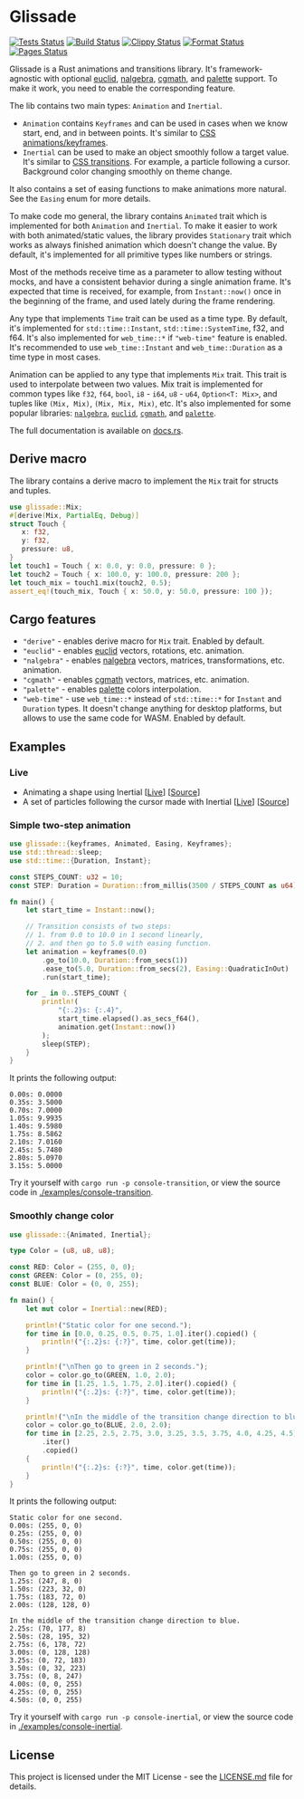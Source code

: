 # Glissade

[![Tests Status](https://github.com/monkin/glissade/actions/workflows/tests.yml/badge.svg)](https://github.com/monkin/glissade/actions/workflows/tests.yml)
[![Build Status](https://github.com/monkin/glissade/actions/workflows/build.yml/badge.svg)](https://github.com/monkin/glissade/actions/workflows/build.yml)
[![Clippy Status](https://github.com/monkin/glissade/actions/workflows/clippy.yml/badge.svg)](https://github.com/monkin/glissade/actions/workflows/clippy.yml)
[![Format Status](https://github.com/monkin/glissade/actions/workflows/format.yml/badge.svg)](https://github.com/monkin/glissade/actions/workflows/format.yml)
[![Pages Status](https://github.com/monkin/glissade/actions/workflows/pages.yml/badge.svg)](https://github.com/monkin/glissade/actions/workflows/pages.yml)

Glissade is a Rust animations and transitions library. It's framework-agnostic with optional
[euclid](https://crates.io/crates/euclid), [nalgebra](https://crates.io/crates/nalgebra),
[cgmath](https://crates.io/crates/cgmath), and [palette](https://crates.io/crates/palette) support.
To make it work, you need to enable the corresponding feature.

The lib contains two main types: `Animation` and `Inertial`.
* `Animation` contains `Keyframes` and can be used in cases when we know start, end, and in between points. It's similar to [CSS animations/keyframes](https://developer.mozilla.org/en-US/docs/Web/CSS/CSS_animations/Using_CSS_animations).
* `Inertial` can be used to make an object smoothly follow a target value. It's similar to [CSS transitions](https://developer.mozilla.org/en-US/docs/Web/CSS/CSS_transitions/Using_CSS_transitions).
  For example, a particle following a cursor. Background color changing smoothly on theme change.

It also contains a set of easing functions to make animations more natural. See the `Easing` enum for more details.

To make code mo general, the library contains `Animated` trait which is implemented for both `Animation` and `Inertial`.
To make it easier to work with both animated/static values, the library provides `Stationary` trait which works as always finished
animation which doesn't change the value. By default, it's implemented for all primitive types like numbers or strings.

Most of the methods receive time as a parameter to allow testing without mocks,
and have a consistent behavior during a single animation frame. It's expected that time is received, for example,
from `Instant::now()` once in the beginning of the frame, and used lately during the frame rendering.

Any type that implements `Time` trait can be used as a time type. By default, it's implemented for `std::time::Instant`,
`std::time::SystemTime`, f32, and f64. It's also implemented for `web_time::*` if `"web-time"` feature is enabled.
It's recommended to use `web_time::Instant` and `web_time::Duration` as a time type in most cases.

Animation can be applied to any type that implements `Mix` trait. This trait is used to interpolate between two values.
Mix trait is implemented for common types like `f32`, `f64`, `bool`, `i8` - `i64`, `u8` - `u64`, `Option<T: Mix>`,
and tuples like `(Mix, Mix)`, `(Mix, Mix, Mix)`, etc. It's also implemented for some popular libraries:
[`nalgebra`](https://crates.io/crates/nalgebra), [`euclid`](https://crates.io/crates/euclid),
[`cgmath`](https://crates.io/crates/cgmath), and [`palette`](https://crates.io/crates/palette).

The full documentation is available on [docs.rs](https://docs.rs/glissade).

## Derive macro

The library contains a derive macro to implement the `Mix` trait for structs and tuples.

```rust
use glissade::Mix;
#[derive(Mix, PartialEq, Debug)]
struct Touch {
   x: f32,
   y: f32,
   pressure: u8,
}
let touch1 = Touch { x: 0.0, y: 0.0, pressure: 0 };
let touch2 = Touch { x: 100.0, y: 100.0, pressure: 200 };
let touch_mix = touch1.mix(touch2, 0.5);
assert_eq!(touch_mix, Touch { x: 50.0, y: 50.0, pressure: 100 });
```

## Cargo features

* `"derive"` - enables derive macro for `Mix` trait. Enabled by default.
* `"euclid"` - enables [euclid](https://crates.io/crates/euclid) vectors, rotations, etc. animation.
* `"nalgebra"` - enables [nalgebra](https://crates.io/crates/nalgebra) vectors, matrices, transformations, etc. animation.
* `"cgmath"` - enables [cgmath](https://crates.io/crates/cgmath) vectors, matrices, etc. animation.
* `"palette"` - enables [palette](https://crates.io/crates/palette) colors interpolation.
* `"web-time"` - use `web_time::*` instead of `std::time::*` for `Instant` and `Duration` types. It doesn't change
  anything for desktop platforms, but allows to use the same code for WASM. Enabled by default.

## Examples

### Live

* Animating a shape using Inertial [[Live](https://monkin.github.io/glissade/shape-animation/)] [[Source](https://github.com/monkin/glissade/tree/master/examples/shape-animation)]
* A set of particles following the cursor made with Inertial [[Live](https://monkin.github.io/glissade/follow-cursor/)] [[Source](https://github.com/monkin/glissade/tree/master/examples/follow-cursor)]

### Simple two-step animation

```rust
use glissade::{keyframes, Animated, Easing, Keyframes};
use std::thread::sleep;
use std::time::{Duration, Instant};

const STEPS_COUNT: u32 = 10;
const STEP: Duration = Duration::from_millis(3500 / STEPS_COUNT as u64);

fn main() {
    let start_time = Instant::now();

    // Transition consists of two steps:
    // 1. from 0.0 to 10.0 in 1 second linearly,
    // 2. and then go to 5.0 with easing function.
    let animation = keyframes(0.0)
        .go_to(10.0, Duration::from_secs(1))
        .ease_to(5.0, Duration::from_secs(2), Easing::QuadraticInOut)
        .run(start_time);

    for _ in 0..STEPS_COUNT {
        println!(
            "{:.2}s: {:.4}",
            start_time.elapsed().as_secs_f64(),
            animation.get(Instant::now())
        );
        sleep(STEP);
    }
}
```

It prints the following output:
```text
0.00s: 0.0000
0.35s: 3.5000
0.70s: 7.0000
1.05s: 9.9935
1.40s: 9.5980
1.75s: 8.5862
2.10s: 7.0160
2.45s: 5.7480
2.80s: 5.0970
3.15s: 5.0000
```

Try it yourself with `cargo run -p console-transition`, or view the source code in [./examples/console-transition](https://github.com/monkin/glissade/tree/master/examples/console-transition).

### Smoothly change color

```rust
use glissade::{Animated, Inertial};

type Color = (u8, u8, u8);

const RED: Color = (255, 0, 0);
const GREEN: Color = (0, 255, 0);
const BLUE: Color = (0, 0, 255);

fn main() {
    let mut color = Inertial::new(RED);

    println!("Static color for one second.");
    for time in [0.0, 0.25, 0.5, 0.75, 1.0].iter().copied() {
        println!("{:.2}s: {:?}", time, color.get(time));
    }

    println!("\nThen go to green in 2 seconds.");
    color = color.go_to(GREEN, 1.0, 2.0);
    for time in [1.25, 1.5, 1.75, 2.0].iter().copied() {
        println!("{:.2}s: {:?}", time, color.get(time));
    }

    println!("\nIn the middle of the transition change direction to blue.");
    color = color.go_to(BLUE, 2.0, 2.0);
    for time in [2.25, 2.5, 2.75, 3.0, 3.25, 3.5, 3.75, 4.0, 4.25, 4.5]
        .iter()
        .copied()
    {
        println!("{:.2}s: {:?}", time, color.get(time));
    }
}
```

It prints the following output:
```text
Static color for one second.
0.00s: (255, 0, 0)
0.25s: (255, 0, 0)
0.50s: (255, 0, 0)
0.75s: (255, 0, 0)
1.00s: (255, 0, 0)

Then go to green in 2 seconds.
1.25s: (247, 8, 0)
1.50s: (223, 32, 0)
1.75s: (183, 72, 0)
2.00s: (128, 128, 0)

In the middle of the transition change direction to blue.
2.25s: (70, 177, 8)
2.50s: (28, 195, 32)
2.75s: (6, 178, 72)
3.00s: (0, 128, 128)
3.25s: (0, 72, 183)
3.50s: (0, 32, 223)
3.75s: (0, 8, 247)
4.00s: (0, 0, 255)
4.25s: (0, 0, 255)
4.50s: (0, 0, 255)
```

Try it yourself with `cargo run -p console-inertial`, or view the source code in [./examples/console-inertial](https://github.com/monkin/glissade/tree/master/examples/console-transition).

## License

This project is licensed under the MIT License - see the [LICENSE.md](https://github.com/monkin/glissade/blob/master/LICENSE.md) file for details.
